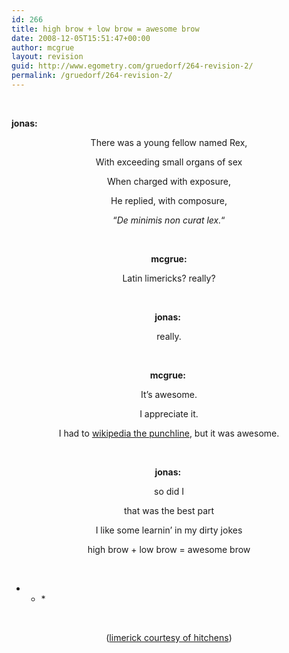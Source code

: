 ```yaml
---
id: 266
title: high brow + low brow = awesome brow
date: 2008-12-05T15:51:47+00:00
author: mcgrue
layout: revision
guid: http://www.egometry.com/gruedorf/264-revision-2/
permalink: /gruedorf/264-revision-2/
---
```

<p style="text-align: center; ">
   
</p>

<div style="text-align: auto;">
  <strong>jonas:</strong> 
</div>

<p style="text-align: center; ">
  There was a young fellow named Rex,
</p>

<p style="text-align: center; ">
  With exceeding small organs of sex
</p>

<p style="text-align: center; ">
  When charged with exposure,
</p>

<p style="text-align: center; ">
  He replied, with composure,
</p>

<p style="text-align: center; ">
  &#8220;<em>De minimis non curat lex.</em>&#8220;
</p>

<p style="text-align: center; ">
   
</p>

<p style="text-align: center; ">
  <strong>mcgrue:</strong>
</p>

<p style="text-align: center; ">
  Latin limericks? really?
</p>

<p style="text-align: center; ">
   
</p>

<p style="text-align: center; ">
  <strong>jonas:</strong> 
</p>

<p style="text-align: center; ">
  really.
</p>

<p style="text-align: center; ">
   
</p>

<p style="text-align: center; ">
  <strong>mcgrue: </strong>
</p>

<p style="text-align: center; ">
  It&#8217;s awesome.
</p>

<p style="text-align: center; ">
  I appreciate it.
</p>

<p style="text-align: center; ">
  I had to <a href="http://en.wikipedia.org/wiki/De_minimis">wikipedia the punchline</a>, but it was awesome.
</p>

<p style="text-align: center; ">
   
</p>

<p style="text-align: center; ">
  <strong>jonas: </strong>
</p>

<p style="text-align: center; ">
  so did I
</p>

<p style="text-align: center; ">
  that was the best part
</p>

<p style="text-align: center; ">
  I like some learnin&#8217; in my dirty jokes
</p>

<p style="text-align: center; ">
  high brow + low brow = awesome brow
</p>

<p style="text-align: center; ">
   
</p>

* * * </p> 

 

<p style="text-align: center; ">
  (<a href="http://www.youtube.com/watch?v=swJbelp1IG0&feature=related">limerick courtesy of hitchens</a>)
</p>

<p style="text-align: center; ">
   
</p>